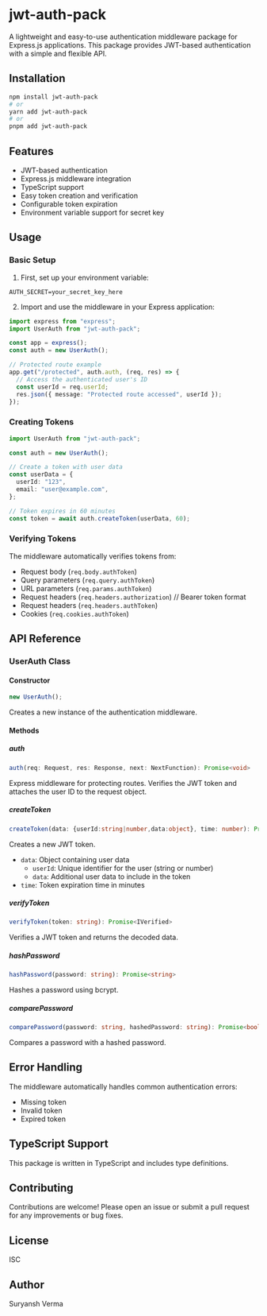 # jwt-auth-pack

A lightweight and easy-to-use authentication middleware package for Express.js applications. This package provides JWT-based authentication with a simple and flexible API.

## Installation

```bash
npm install jwt-auth-pack
# or
yarn add jwt-auth-pack
# or
pnpm add jwt-auth-pack
```

## Features

- JWT-based authentication
- Express.js middleware integration
- TypeScript support
- Easy token creation and verification
- Configurable token expiration
- Environment variable support for secret key

## Usage

### Basic Setup

1. First, set up your environment variable:

```env
AUTH_SECRET=your_secret_key_here
```

2. Import and use the middleware in your Express application:

```typescript
import express from "express";
import UserAuth from "jwt-auth-pack";

const app = express();
const auth = new UserAuth();

// Protected route example
app.get("/protected", auth.auth, (req, res) => {
  // Access the authenticated user's ID
  const userId = req.userId;
  res.json({ message: "Protected route accessed", userId });
});
```

### Creating Tokens

```typescript
import UserAuth from "jwt-auth-pack";

const auth = new UserAuth();

// Create a token with user data
const userData = {
  userId: "123",
  email: "user@example.com",
};

// Token expires in 60 minutes
const token = await auth.createToken(userData, 60);
```

### Verifying Tokens

The middleware automatically verifies tokens from:

- Request body (`req.body.authToken`)
- Query parameters (`req.query.authToken`)
- URL parameters (`req.params.authToken`)
- Request headers (`req.headers.authorization`) // Bearer token format
- Request headers (`req.headers.authToken`)
- Cookies (`req.cookies.authToken`)

## API Reference

### UserAuth Class

#### Constructor

```typescript
new UserAuth();
```

Creates a new instance of the authentication middleware.

#### Methods

##### auth

```typescript
auth(req: Request, res: Response, next: NextFunction): Promise<void>
```

Express middleware for protecting routes. Verifies the JWT token and attaches the user ID to the request object.

##### createToken

```typescript
createToken(data: {userId:string|number,data:object}, time: number): Promise<string>
```

Creates a new JWT token.

- `data`: Object containing user data
  - `userId`: Unique identifier for the user (string or number)
  - `data`: Additional user data to include in the token
- `time`: Token expiration time in minutes

##### verifyToken

```typescript
verifyToken(token: string): Promise<IVerified>
```
Verifies a JWT token and returns the decoded data.

##### hashPassword

```typescript
hashPassword(password: string): Promise<string>
```
Hashes a password using bcrypt.

##### comparePassword

```typescript
comparePassword(password: string, hashedPassword: string): Promise<boolean>
```
Compares a password with a hashed password.

## Error Handling

The middleware automatically handles common authentication errors:

- Missing token
- Invalid token
- Expired token

## TypeScript Support

This package is written in TypeScript and includes type definitions.

## Contributing
Contributions are welcome! Please open an issue or submit a pull request for any improvements or bug fixes.

## License

ISC

## Author

Suryansh Verma
